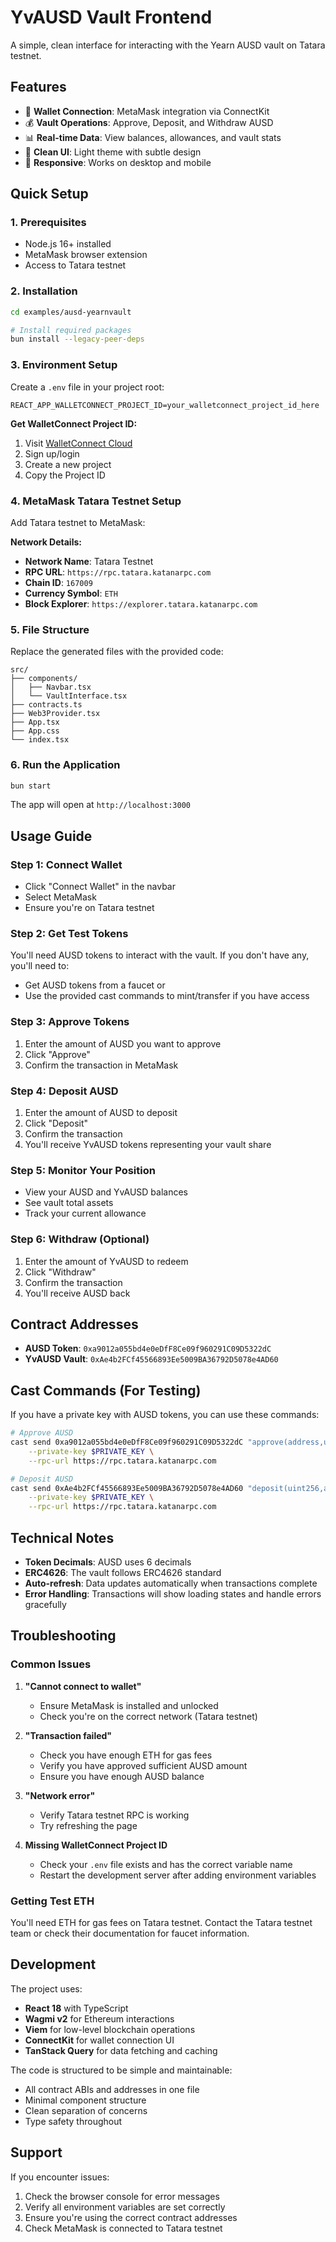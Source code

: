 # YvAUSD Vault Frontend

A simple, clean interface for interacting with the Yearn AUSD vault on Tatara testnet.

## Features

- 🔗 **Wallet Connection**: MetaMask integration via ConnectKit
- 💰 **Vault Operations**: Approve, Deposit, and Withdraw AUSD
- 📊 **Real-time Data**: View balances, allowances, and vault stats
- 🎨 **Clean UI**: Light theme with subtle design
- 📱 **Responsive**: Works on desktop and mobile

## Quick Setup

### 1. Prerequisites

- Node.js 16+ installed
- MetaMask browser extension
- Access to Tatara testnet

### 2. Installation

```bash
cd examples/ausd-yearnvault

# Install required packages
bun install --legacy-peer-deps
```

### 3. Environment Setup

Create a `.env` file in your project root:

```env
REACT_APP_WALLETCONNECT_PROJECT_ID=your_walletconnect_project_id_here
```

**Get WalletConnect Project ID:**
1. Visit [WalletConnect Cloud](https://cloud.walletconnect.com)
2. Sign up/login
3. Create a new project
4. Copy the Project ID

### 4. MetaMask Tatara Testnet Setup

Add Tatara testnet to MetaMask:

**Network Details:**
- **Network Name**: Tatara Testnet
- **RPC URL**: `https://rpc.tatara.katanarpc.com`
- **Chain ID**: `167009`
- **Currency Symbol**: `ETH`
- **Block Explorer**: `https://explorer.tatara.katanarpc.com`

### 5. File Structure

Replace the generated files with the provided code:

```
src/
├── components/
│   ├── Navbar.tsx
│   └── VaultInterface.tsx
├── contracts.ts
├── Web3Provider.tsx
├── App.tsx
├── App.css
└── index.tsx
```

### 6. Run the Application

```bash
bun start
```

The app will open at `http://localhost:3000`

## Usage Guide

### Step 1: Connect Wallet
- Click "Connect Wallet" in the navbar
- Select MetaMask
- Ensure you're on Tatara testnet

### Step 2: Get Test Tokens
You'll need AUSD tokens to interact with the vault. If you don't have any, you'll need to:
- Get AUSD tokens from a faucet or
- Use the provided cast commands to mint/transfer if you have access

### Step 3: Approve Tokens
1. Enter the amount of AUSD you want to approve
2. Click "Approve"
3. Confirm the transaction in MetaMask

### Step 4: Deposit AUSD
1. Enter the amount of AUSD to deposit
2. Click "Deposit"
3. Confirm the transaction
4. You'll receive YvAUSD tokens representing your vault share

### Step 5: Monitor Your Position
- View your AUSD and YvAUSD balances
- See vault total assets
- Track your current allowance

### Step 6: Withdraw (Optional)
1. Enter the amount of YvAUSD to redeem
2. Click "Withdraw"
3. Confirm the transaction
4. You'll receive AUSD back

## Contract Addresses

- **AUSD Token**: `0xa9012a055bd4e0eDfF8Ce09f960291C09D5322dC`
- **YvAUSD Vault**: `0xAe4b2FCf45566893Ee5009BA36792D5078e4AD60`

## Cast Commands (For Testing)

If you have a private key with AUSD tokens, you can use these commands:

```bash
# Approve AUSD
cast send 0xa9012a055bd4e0eDfF8Ce09f960291C09D5322dC "approve(address,uint256)" 0xAe4b2FCf45566893Ee5009BA36792D5078e4AD60 1000000 \
    --private-key $PRIVATE_KEY \
    --rpc-url https://rpc.tatara.katanarpc.com

# Deposit AUSD
cast send 0xAe4b2FCf45566893Ee5009BA36792D5078e4AD60 "deposit(uint256,address)" 1000000 YOUR_ADDRESS \
    --private-key $PRIVATE_KEY \
    --rpc-url https://rpc.tatara.katanarpc.com
```

## Technical Notes

- **Token Decimals**: AUSD uses 6 decimals
- **ERC4626**: The vault follows ERC4626 standard
- **Auto-refresh**: Data updates automatically when transactions complete
- **Error Handling**: Transactions will show loading states and handle errors gracefully

## Troubleshooting

### Common Issues

1. **"Cannot connect to wallet"**
   - Ensure MetaMask is installed and unlocked
   - Check you're on the correct network (Tatara testnet)

2. **"Transaction failed"**
   - Check you have enough ETH for gas fees
   - Verify you have approved sufficient AUSD amount
   - Ensure you have enough AUSD balance

3. **"Network error"**
   - Verify Tatara testnet RPC is working
   - Try refreshing the page

4. **Missing WalletConnect Project ID**
   - Check your `.env` file exists and has the correct variable name
   - Restart the development server after adding environment variables

### Getting Test ETH

You'll need ETH for gas fees on Tatara testnet. Contact the Tatara testnet team or check their documentation for faucet information.

## Development

The project uses:
- **React 18** with TypeScript
- **Wagmi v2** for Ethereum interactions
- **Viem** for low-level blockchain operations
- **ConnectKit** for wallet connection UI
- **TanStack Query** for data fetching and caching

The code is structured to be simple and maintainable:
- All contract ABIs and addresses in one file
- Minimal component structure
- Clean separation of concerns
- Type safety throughout

## Support

If you encounter issues:
1. Check the browser console for error messages
2. Verify all environment variables are set correctly
3. Ensure you're using the correct contract addresses
4. Check MetaMask is connected to Tatara testnet